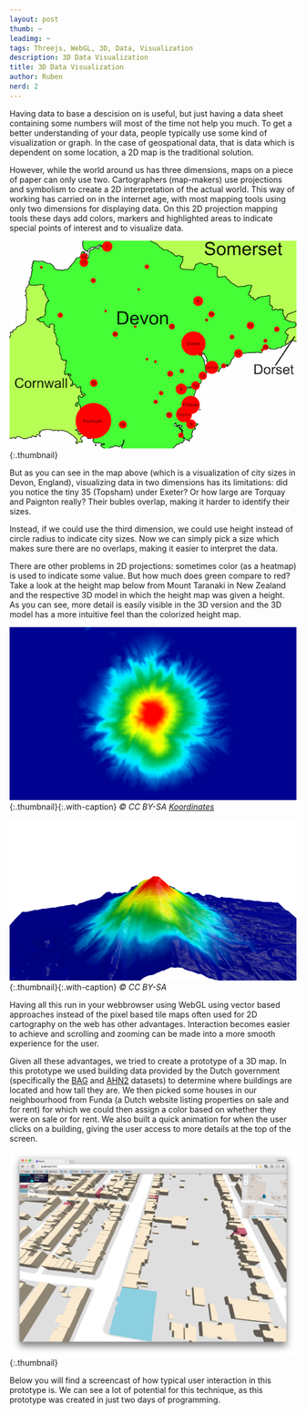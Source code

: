 ```yaml
---
layout: post
thumb: ~
leadimg: ~
tags: Threejs, WebGL, 3D, Data, Visualization
description: 3D Data Visualization
title: 3D Data Visualization
author: Ruben
nerd: 2
---
```


Having data to base a descision on is useful, but just having a data sheet
containing some numbers will most of the time not help you much. To get a better
understanding of your data, people typically use some kind of visualization or
graph. In the case of geospational data, that is data which is dependent on some
location, a 2D map is the traditional solution.

However, while the world around us has three dimensions, maps on a piece of
paper can only use two. Cartographers (map-makers) use projections and symbolism
to create a 2D interpretation of the actual world. This way of working has
carried on in the internet age, with most mapping tools using only two
dimensions for displaying data. On this 2D projection mapping tools these days
add colors, markers and highlighted areas to indicate special points of interest
and to visualize data.

![City size in Devon, England](/img/blog/circle_map.png){:.thumbnail}

But as you can see in the map above (which is a visualization of city sizes in
Devon, England), visualizing data in two dimensions has its limitations: did you
notice the tiny 35 (Topsham) under Exeter? Or how large are Torquay and Paignton
really? Their bubles overlap, making it harder to identify their sizes.

Instead, if we could use the third dimension, we could use height instead of
circle radius to indicate city sizes. Now we can simply pick a size which makes
sure there are no overlaps, making it easier to interpret the data.

There are other problems in 2D projections: sometimes color (as a heatmap) is
used to indicate some value. But how much does green compare to red? Take a look
at the height map below from Mount Taranaki in New Zealand and the respective 3D
model in which the height map was given a height. As you can see, more detail is
easily visible in the 3D version and the 3D model has a more intuitive feel than
the colorized height map.

![Mt. Taranaki, New Zealand](/img/blog/mt-taranaki-colors.png){:.thumbnail}{:.with-caption}
*&copy; CC BY-SA [Koordinates](https://koordinates.com)*

![Mt. Taranaki, New Zealand](/img/blog/mt-taranaki-3d.png){:.thumbnail}{:.with-caption}
*&copy; CC BY-SA*

Having all this run in your webbrowser using WebGL using vector based approaches
instead of the pixel based tile maps often used for 2D cartography on the web
has other advantages. Interaction becomes easier to achieve and scrolling and
zooming can be made into a more smooth experience for the user.

Given all these advantages, we tried to create a prototype of a 3D map. In this
prototype we used building data provided by the Dutch government (specifically
the [BAG] and [AHN2] datasets) to determine where buildings are located and how
tall they are. We then picked some houses in our neighbourhood from Funda (a
Dutch website listing properties on sale and for rent) for which we could then
assign a color based on whether they were on sale or for rent. We also built a
quick animation for when the user clicks on a building, giving the user access
to more details at the top of the screen.

![Protype](/img/blog/skauti.png){:.thumbnail}

Below you will find a screencast of how typical user interaction in this
prototype is. We can see a lot of potential for this technique, as this
prototype was created in just two days of programming.

[BAG]: https://data.overheid.nl/data/dataset/basisregistratie-adressen-en-gebouwen-bag-
[AHN2]: https://data.overheid.nl/data/dataset/ahn2-0-5-meter-ruw-raster
